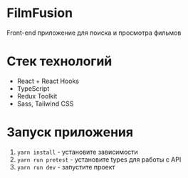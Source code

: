 # FilmFusion
Front-end приложение для поиска и просмотра фильмов

# Cтек технологий
- React + React Hooks
- TypeScript
- Redux Toolkit
- Sass, Tailwind CSS

# Запуск приложения 
1. `yarn install` - установите зависимости
2. `yarn run pretest` - установите types для работы с API
3. `yarn run dev` - запустите проект

